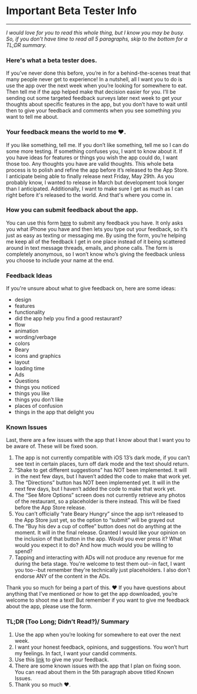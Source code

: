 
# Important Beta Tester Info
---
*I would love for you to read this whole thing, but I know you may be busy. So, if you don’t have time to read all 5 paragraphs, skip to the bottom for a TL;DR summary.*


### Here's what a beta tester does.
If you’ve never done this before, you’re in for a behind-the-scenes treat that many people never get to experience! In a nutshell, all I want you to do is use the app over the next week when you’re looking for somewhere to eat. Then tell me if the app helped make that decision easier for you. I’ll be sending out some targeted feedback surveys later next week to get your thoughts about specific features in the app, but you don’t have to wait until then to give your feedback and comments when you see something you want to tell me about.

### Your feedback means the world to me ❤️.
If you like something, tell me. If you don’t like something, tell me so I can do some more testing. If something confuses you, I want to know about it. If you have ideas for features or things you wish the app could do, I want those too. Any thoughts you have are valid thoughts. This whole beta process is to polish and refine the app before it’s released to the App Store. I anticipate being able to finally release next Friday, May 29th. As you probably know, I wanted to release in March but development took longer than I anticipated. Additionally, I want to make sure I get as much as I can right before it's released to the world. And that's where you come in.

### How you can submit feedback about the app.
You can use this form [here](https://forms.gle/899HFmUn4VHe5maB9) to submit any feedback you have. It only asks you what iPhone you have and then lets you type out your feedback, so it’s just as easy as texting or messaging me. By using the form, you’re helping me keep all of the feedback I get in one place instead of it being scattered around in text message threads, emails, and phone calls. The form is completely anonymous, so I won’t know who’s giving the feedback unless you choose to include your name at the end.

### Feedback Ideas
If you're unsure about what to give feedback on, here are some ideas: 
- design
- features
- functionality
- did the app help you find a good restaurant?
- flow 
- animation
- wording/verbage
- colors
- Beary 
- icons and graphics
- layout
- loading time 
- Ads
- Questions
- things you noticed
- things you like
- things you don’t like 
- places of confusion 
- things in the app that delight you

### Known Issues
Last, there are a few issues with the app that I know about that I want you to be aware of. These will be fixed soon.
1. The app is not currently compatible with iOS 13’s dark mode, if you can’t see text in certain places, turn off dark mode and the text should return.
2. “Shake to get different suggestions” has NOT been implemented. It will in the next few days, but I haven’t added the code to make that work yet.
3. The “Directions” button has NOT been implemented yet. It will in the next few days, but I haven’t added the code to make that work yet.
4. The “See More Options” screen does not currently retrieve any photos of the restaurant, so a placeholder is there instead. This will be fixed before the App Store release.
5. You can’t officially “rate Beary Hungry” since the app isn’t released to the App Store just yet, so the option to “submit” will be grayed out
6. The “Buy his dev a cup of coffee” button does not do anything at the moment. It will in the final release. Granted I would like your opinion on the inclusion of that button in the app. Would you ever press it? What would you expect it to do? And how much would you be willing to spend?
7. Tapping and interacting with ADs will not produce any revenue for me during the beta stage. You're welcome to test them out--in fact, I want you too--but remember they're technically just placeholders. I also don't endorse ANY of the content in the ADs.

Thank you so much for being a part of this. ❤️ If you have questions about anything that I’ve mentioned or how to get the app downloaded, you’re welcome to shoot me a text! But remember if you want to give me feedback about the app, please use the form.


### TL;DR (Too Long; Didn’t Read?)/ Summary
1. Use the app when you’re looking for somewhere to eat over the next week.
2. I want your honest feedback, opinions, and suggestions. You won’t hurt my feelings. In fact, I want your candid comments.
3. Use this [link](https://forms.gle/899HFmUn4VHe5maB9) to give me your feedback.
4. There are some known issues with the app that I plan on fixing soon. You can read about them in the 5th paragraph above titled Known Issues.
5. Thank you so much ❤️.
